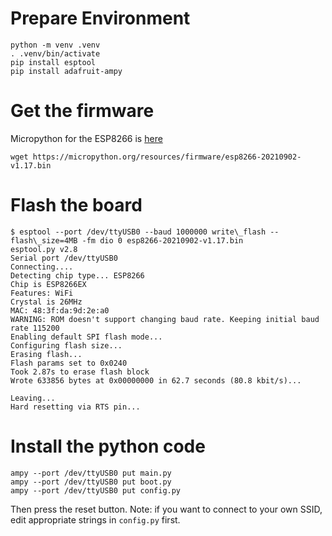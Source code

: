 
# Prepare Environment

```
python -m venv .venv
. .venv/bin/activate
pip install esptool
pip install adafruit-ampy
```

# Get the firmware

Micropython for the ESP8266 is [here](https://micropython.org/download/esp8266/)

```
wget https://micropython.org/resources/firmware/esp8266-20210902-v1.17.bin
```

# Flash the board

```
$ esptool --port /dev/ttyUSB0 --baud 1000000 write\_flash --flash\_size=4MB -fm dio 0 esp8266-20210902-v1.17.bin
esptool.py v2.8
Serial port /dev/ttyUSB0
Connecting....
Detecting chip type... ESP8266
Chip is ESP8266EX
Features: WiFi
Crystal is 26MHz
MAC: 48:3f:da:9d:2e:a0
WARNING: ROM doesn't support changing baud rate. Keeping initial baud rate 115200
Enabling default SPI flash mode...
Configuring flash size...
Erasing flash...
Flash params set to 0x0240
Took 2.87s to erase flash block
Wrote 633856 bytes at 0x00000000 in 62.7 seconds (80.8 kbit/s)...

Leaving...
Hard resetting via RTS pin...
```

# Install the python code

```
ampy --port /dev/ttyUSB0 put main.py
ampy --port /dev/ttyUSB0 put boot.py
ampy --port /dev/ttyUSB0 put config.py
```

Then press the reset button. Note: if you want to connect to your own
SSID, edit appropriate strings in `config.py` first.
